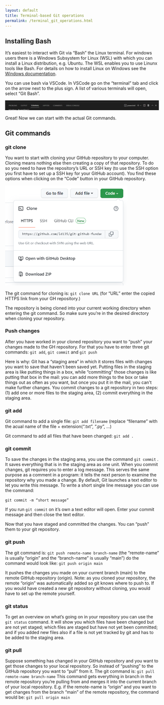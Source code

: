 ```yaml
---
layout: default
title: Terminal-based Git operations
permalink: /terminal_git_operations.html
---
```

## Installing Bash

It’s easiest to interact with Git via “Bash” the Linux terminal. For windows users there is a Windows Subsystem for Linux (WSL) with which you can install a Linux distribution, e.g. Ubuntu. The WSL enables you to use Linunx tools like Bash. For details on how to install Linux on Windows see the [Windows documentation](https://docs.microsoft.com/en-us/windows/wsl/install).

You can use bash via VSCode. In VSCode go on the “terminal” tab and click on the arrow next to the plus sign. A list of various terminals will open, select “Git Bash”.


![terminal.PNG](..\assets\images\terminal.PNG)

Great! Now we can start with the actual Git commands.

## Git commands

### git clone

You want to start with cloning your GitHub repository to your computer. Cloning means nothing else then creating a copy of that repository. To do so you need to have the repository’s URL or SSH key (to use the SSH option you first have to set up a SSH key for your GitHub account). You find these options when clicking on the “Code” button in your GitHub repository. 

<img src="assets\images\code.PNG" width= 400px>

The git command for cloning is: `git clone URL` (for “URL” enter the copied HTTPS link from your GH repository.)

The repository is being cloned into your current working directory when entering the git command. So make sure you’re in the desired directory when cloning your repository.

### Push changes

After you have worked in your cloned repository you want to “push” your changes made to the GH repository. For that you have to enter three git commands: `git add`, `git commit` and `git push` 

Here is why: Git has a “staging area” in which it stores files with changes you want to save that haven't been saved yet. Putting files in the staging area is like putting things in a box, while “committing” those changes is like putting that box in the mail: you can add more things to the box or take things out as often as you want, but once you put it in the mail, you can't make further changes. You commit changes to a git repository in two steps: (1) add one or more files to the staging area, (2) commit everything in the staging area.

### git add

Git command to add a single file: `git add filename` (replace “filename” with the acual name of the file + extension(“.txt”, “.py”, …)

Git command to add all files that have been changed: `git add .` 

### git commit

To save the changes in the staging area, you use the command `git commit` . It saves everything that is in the staging area as one unit. When you commit changes, git requires you to enter a log message. This serves the same purpose as a comment in a program: it tells the next person to examine the repository why you made a change. By default, Git launches a text editor to let you write this message. To write a short single line message you can use the command:

`git commit -m “short message”` 

If you run `git commit` on it’s own a text editor will open. Enter your commit message and then close the text editor.

Now that you have staged and committed the changes. You can “push” them to your git repository. 

### git push

The git command is: `git push remote-name branch-name` (the “remote-name” is usually “origin” and the “branch-name” is usually “main”) do the command would look like: `git push origin main`

It pushes the changes you made on your current branch (main) to the remote GitHub repository (origin). Note: as you cloned your repository, the remote “origin” was automatically added so git knows where to push to. If you would have created a new git repository without cloning, you would have to set up the remote yourself.

### git status

To get an overview on what’s going on in your repository you can use the `git status` command. It will show you which files have been changed but are not yet staged; which files are staged but have not yet been committed; and if you added new files also if a file is not yet tracked by git and has to be added to the staging area.

### git pull

Suppose something has changed in your GitHub repository and you want to get those changes to your local repository. So instead of “pushing” to the GitHub repository you want to “pull” from it. The git command is: `git pull remote-name branch-name` This command gets everything in branch in the remote repository you’re pulling from and merges it into the current branch of your local repository. E.g. if the remote-name is “origin” and you want to get changes from the branch “main” of the remote repository, the command would be: `git pull origin main`
